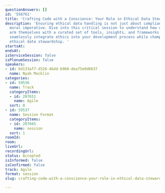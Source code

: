 ```yaml
---
questionAnswers: []
id: '556761'
title: 'Crafting Code with a Conscience: Your Role in Ethical Data Stewardship'
description: 'Ensuring ethical data handling is not just about compliance; it’s a
  moral imperative. Dive into this critical session to understand how dev teams can
  arm themselves with a curated set of tools, insights, and frameworks designed to
  seamlessly integrate ethics into your development process while championing & influencing
  ethical data stewardship. '
startsAt: 
endsAt: 
isServiceSession: false
isPlenumSession: false
speakers:
- id: bd133af7-d326-4bdd-b960-dea75e0d6637
  name: Nyah Macklin
categories:
- id: 59536
  name: Track
  categoryItems:
  - id: 207651
    name: Agile
  sort: 0
- id: 59537
  name: Session Format
  categoryItems:
  - id: 207665
    name: session
  sort: 1
roomId: 
room: 
liveUrl: 
recordingUrl: 
status: Accepted
isInformed: false
isConfirmed: false
track: Agile
format: session
slug: crafting-code-with-a-conscience-your-role-in-ethical-data-stewardship

---
```

